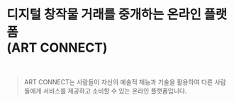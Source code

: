 # 디지털 창작물 거래를 중개하는 온라인 플랫폼 <br/> (ART CONNECT)

<br/>

> ART CONNECT는 사람들이 자신의 예술적 재능과 기술을 활용하여 다른 사람들에게 서비스를 제공하고 소비할 수 있는 온라인 플랫폼입니다.
